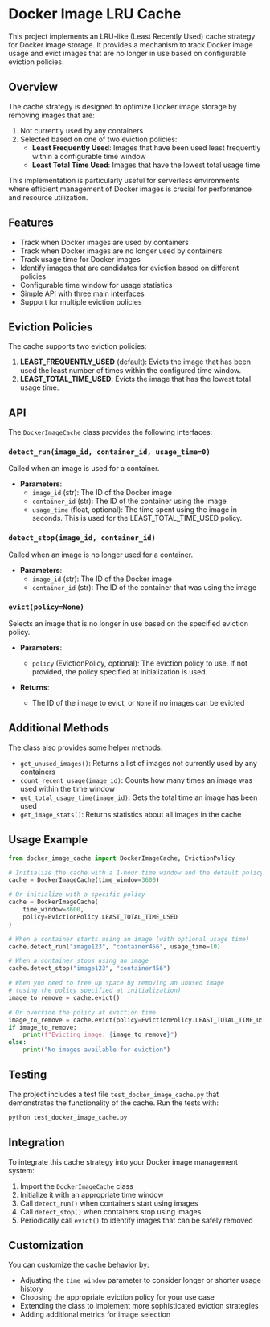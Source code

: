 # Docker Image LRU Cache

This project implements an LRU-like (Least Recently Used) cache strategy for Docker image storage. It provides a mechanism to track Docker image usage and evict images that are no longer in use based on configurable eviction policies.

## Overview

The cache strategy is designed to optimize Docker image storage by removing images that are:
1. Not currently used by any containers
2. Selected based on one of two eviction policies:
   - **Least Frequently Used**: Images that have been used least frequently within a configurable time window
   - **Least Total Time Used**: Images that have the lowest total usage time

This implementation is particularly useful for serverless environments where efficient management of Docker images is crucial for performance and resource utilization.

## Features

- Track when Docker images are used by containers
- Track when Docker images are no longer used by containers
- Track usage time for Docker images
- Identify images that are candidates for eviction based on different policies
- Configurable time window for usage statistics
- Simple API with three main interfaces
- Support for multiple eviction policies

## Eviction Policies

The cache supports two eviction policies:

1. **LEAST_FREQUENTLY_USED** (default): Evicts the image that has been used the least number of times within the configured time window.
2. **LEAST_TOTAL_TIME_USED**: Evicts the image that has the lowest total usage time.

## API

The `DockerImageCache` class provides the following interfaces:

### `detect_run(image_id, container_id, usage_time=0)`

Called when an image is used for a container.

- **Parameters**:
  - `image_id` (str): The ID of the Docker image
  - `container_id` (str): The ID of the container using the image
  - `usage_time` (float, optional): The time spent using the image in seconds. This is used for the LEAST_TOTAL_TIME_USED policy.

### `detect_stop(image_id, container_id)`

Called when an image is no longer used for a container.

- **Parameters**:
  - `image_id` (str): The ID of the Docker image
  - `container_id` (str): The ID of the container that was using the image

### `evict(policy=None)`

Selects an image that is no longer in use based on the specified eviction policy.

- **Parameters**:
  - `policy` (EvictionPolicy, optional): The eviction policy to use. If not provided, the policy specified at initialization is used.

- **Returns**:
  - The ID of the image to evict, or `None` if no images can be evicted

## Additional Methods

The class also provides some helper methods:

- `get_unused_images()`: Returns a list of images not currently used by any containers
- `count_recent_usage(image_id)`: Counts how many times an image was used within the time window
- `get_total_usage_time(image_id)`: Gets the total time an image has been used
- `get_image_stats()`: Returns statistics about all images in the cache

## Usage Example

```python
from docker_image_cache import DockerImageCache, EvictionPolicy

# Initialize the cache with a 1-hour time window and the default policy (LEAST_FREQUENTLY_USED)
cache = DockerImageCache(time_window=3600)

# Or initialize with a specific policy
cache = DockerImageCache(
    time_window=3600,
    policy=EvictionPolicy.LEAST_TOTAL_TIME_USED
)

# When a container starts using an image (with optional usage time)
cache.detect_run("image123", "container456", usage_time=10)

# When a container stops using an image
cache.detect_stop("image123", "container456")

# When you need to free up space by removing an unused image
# (using the policy specified at initialization)
image_to_remove = cache.evict()

# Or override the policy at eviction time
image_to_remove = cache.evict(policy=EvictionPolicy.LEAST_TOTAL_TIME_USED)
if image_to_remove:
    print(f"Evicting image: {image_to_remove}")
else:
    print("No images available for eviction")
```

## Testing

The project includes a test file `test_docker_image_cache.py` that demonstrates the functionality of the cache. Run the tests with:

```bash
python test_docker_image_cache.py
```

## Integration

To integrate this cache strategy into your Docker image management system:

1. Import the `DockerImageCache` class
2. Initialize it with an appropriate time window
3. Call `detect_run()` when containers start using images
4. Call `detect_stop()` when containers stop using images
5. Periodically call `evict()` to identify images that can be safely removed

## Customization

You can customize the cache behavior by:

- Adjusting the `time_window` parameter to consider longer or shorter usage history
- Choosing the appropriate eviction policy for your use case
- Extending the class to implement more sophisticated eviction strategies
- Adding additional metrics for image selection
